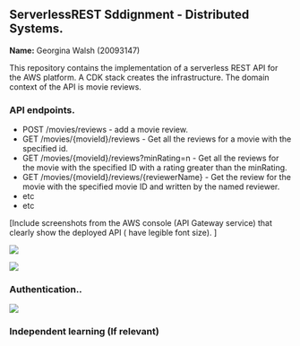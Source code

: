 ## ServerlessREST Sddignment - Distributed Systems.

__Name:__ Georgina Walsh (20093147)

This repository contains the implementation of a serverless REST API for the AWS platform. A CDK stack creates the infrastructure. The domain context of the API is movie reviews.

### API endpoints.
 
+ POST /movies/reviews - add a movie review.
+ GET /movies/{movieId}/reviews - Get all the reviews for a movie with the specified id.
+ GET /movies/{movieId}/reviews?minRating=n - Get all the reviews for the movie with the specified ID with a rating greater than the minRating.
+ GET /movies/{movieId}/reviews/{reviewerName} - Get the review for the movie with the specified movie ID and written by the named reviewer.
+ etc
+ etc

[Include screenshots from the AWS console (API Gateway service) that clearly show the deployed API ( have legible font size). ]

![](./images/api1.png)

![](./images/api1.png)

### Authentication..

![](./images/pool.png)

### Independent learning (If relevant)

